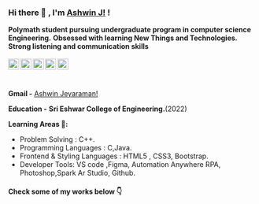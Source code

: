 ### Hi there 👋 , I'm [Ashwin J!](https://cranky-mccarthy-d74bfb.netlify.app/) !

<strong> Polymath student pursuing undergraduate program in computer science Engineering.</strong>
<strong>Obsessed with learning New Things and Technologies. </strong> 
<strong>Strong listening and communication skills</strong>
<br/>
<br/>
<a href="https://www.linkedin.com/in/ashwin-jeyaraman-820b47171/">
  <img align="left" alt="Ashwin's Linkedin" width="22px" src="https://cdn.jsdelivr.net/npm/simple-icons@v3/icons/linkedin.svg" />
</a>
<a href="https://www.instagram.com/mr.ashwin.j/">
  <img align="left" alt="Ashwin's Instagram" width="22px" src="https://cdn.jsdelivr.net/npm/simple-icons@v3/icons/instagram.svg" />
</a>
<a href="https://www.facebook.com/profile.php?id=100049730051641">
  <img align="left" alt="Ashwin's Facebook" width="22px" src="https://cdn.jsdelivr.net/npm/simple-icons@v3/icons/facebook.svg" />
</a>
<a href="https://leetcode.com/AshwinJeyaraman/">
  <img align="left" alt="Ashwin's LeetCode" width="22px" src="https://cdn.jsdelivr.net/npm/simple-icons@v3/icons/leetcode.svg" />
</a>
<a href="https://www.hackerrank.com/AshwinJeyaraman?hr_r=1">
  <img align="left" alt="Ashwin's Hackerrank" width="22px" src="https://cdn.jsdelivr.net/npm/simple-icons@v3/icons/hackerrank.svg" />
</a>


<br/>
<br/>

**Gmail -** [Ashwin Jeyaraman!](mailto:jkashwin2@gmail.com)

**Education -** <strong>Sri Eshwar College of Engineering.</strong>(2022)

**Learning Areas 🎯:**
<ul>
<li>Problem Solving : C++. </li>
<li>Programming Languages : C,Java.</li>
<li>Frontend & Styling Languages : HTML5 , CSS3, Bootstrap.</li>
  <li>Developer Tools: VS code ,Figma, Automation Anywhere RPA, Photoshop,Spark Ar Studio, Github. </li>
</ul>
<h4>Check some of my works below 👇</h4>
